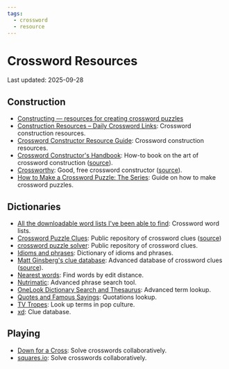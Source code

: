 ```yaml
---
tags:
  - crossword
  - resource
---
```


# Crossword Resources

Last updated: 2025-09-28

## Construction

- [Constructing — resources for creating crossword puzzles](https://generalisms.com/constructing/)
- [Construction Resources – Daily Crossword Links](https://dailycrosswordlinks.com/construction-resources/): Crossword construction resources.
- [Crossword Constructor Resource Guide](https://www.nytimes.com/2021/11/08/crosswords/crossword-constructor-resource-guide.html): Crossword construction resources.
- [Crossword Constructor's Handbook](https://aframegames.com/store/?download=21): How-to book on the art of crossword construction ([source](
https://www.facebook.com/groups/cruciverb/posts/1318988648792956/)).
- [Crossworthy](https://www.crossworthy.net/): Good, free crossword constructor ([source](https://www.reddit.com/comments/15vl1sb/comment/m5tfu0n/)).
- [How to Make a Crossword Puzzle: The Series](https://www.nytimes.com/2018/09/14/crosswords/how-to-make-a-crossword-puzzle-the-series.html): Guide on how to make crossword puzzles.

## Dictionaries

- [All the downloadable word lists I've been able to find](https://www.reddit.com/comments/nqsuku/): Crossword word lists.
- [Crossword Puzzle Clues](https://www.wordplays.com/crossword-clues): Public repository of crossword clues ([source](https://www.reddit.com/comments/xt7g31/))
- [crossword puzzle solver](http://crosswordtracker.com/): Public repository of crossword clues.
- [Idioms and phrases](https://idioms.thefreedictionary.com/): Dictionary of idioms and phrases.
- [Matt Ginsberg's clue database](https://tiwwdty.com/clue/): Advanced database of crossword clues ([source](https://www.reddit.com/comments/ltoy0z/comment/gp2rrsj/)).
- [Nearest words](https://www.hakank.org/nearest_words/): Find words by edit distance.
- [Nutrimatic](https://nutrimatic.org/): Advanced phrase search tool.
- [OneLook Dictionary Search and Thesaurus](https://onelook.com/): Advanced term lookup.
- [Quotes and Famous Sayings](https://www.quotationspage.com/): Quotations lookup.
- [TV Tropes](https://tvtropes.org/): Look up terms in pop culture.
- [xd](https://xd.saul.pw/data): Clue database.

## Playing

- [Down for a Cross](https://downforacross.com/): Solve crosswords collaboratively.
- [squares.io](https://squares.io/): Solve crosswords collaboratively.

